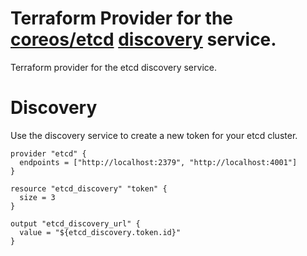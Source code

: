 # Terraform Provider for the [coreos/etcd](https://github.com/coreos/etcd) [discovery](https://discovery.etcd.io) service.

Terraform provider for the etcd discovery service.

# Discovery

Use the discovery service to create a new token for your etcd cluster.

```
provider "etcd" {
  endpoints = ["http://localhost:2379", "http://localhost:4001"]
}

resource "etcd_discovery" "token" {
  size = 3
}

output "etcd_discovery_url" {
  value = "${etcd_discovery.token.id}"
}
```
